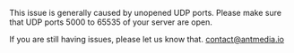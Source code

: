 This issue is generally caused by unopened UDP ports. 
Please make sure that UDP ports 5000 to 65535 of your server are open. 

If you are still having issues, please let us know that. [contact@antmedia.io](mailto:contact@antmedia.io) 
